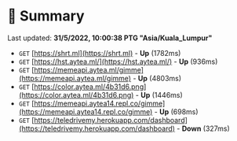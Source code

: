 # 📖 Summary
Last updated: **31/5/2022, 10:00:38 PTG "Asia/Kuala_Lumpur"**

- `GET` [https://shrt.ml](https://shrt.ml) - **Up** (1782ms)
- `GET` [https://hst.aytea.ml/](https://hst.aytea.ml/) - **Up** (936ms)
- `GET` [https://memeapi.aytea.ml/gimme](https://memeapi.aytea.ml/gimme) - **Up** (4803ms)
- `GET` [https://color.aytea.ml/4b31d6.png](https://color.aytea.ml/4b31d6.png) - **Up** (1446ms)
- `GET` [https://memeapi.aytea14.repl.co/gimme](https://memeapi.aytea14.repl.co/gimme) - **Up** (698ms)
- `GET` [https://teledrivemy.herokuapp.com/dashboard](https://teledrivemy.herokuapp.com/dashboard) - **Down** (327ms)
